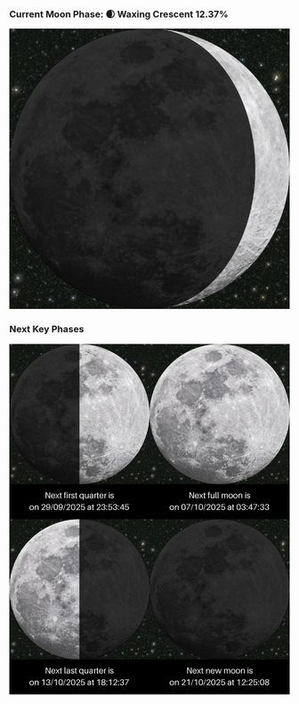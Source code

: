 ### Current Moon Phase: 🌒 Waxing Crescent 12.37%
![Moon Phase](moonphase.png)
### Next Key Phases
![Gallery](gallery.png)